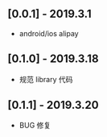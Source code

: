 ## [0.0.1] - 2019.3.1

* android/ios alipay

## [0.1.0] - 2019.3.18

* 规范 library 代码

## [0.1.1] - 2019.3.20

* BUG 修复
